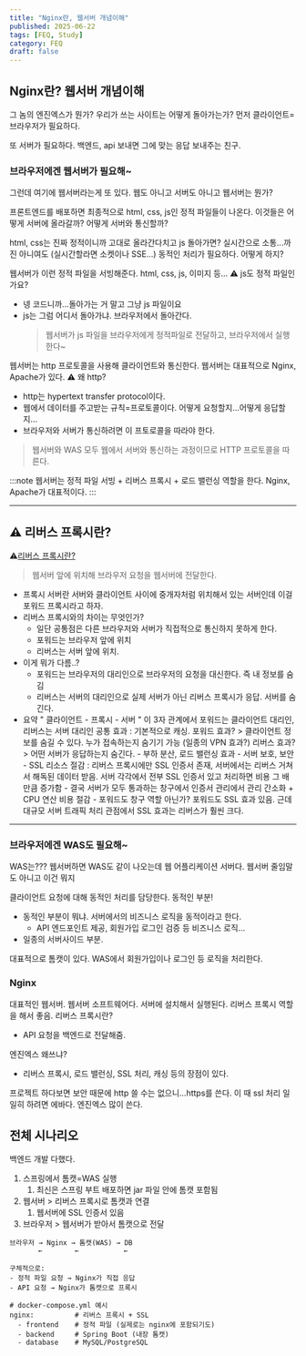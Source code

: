 ```yaml
---
title: "Nginx란, 웹서버 개념이해"
published: 2025-06-22
tags: [FEQ, Study]
category: FEQ
draft: false
---
```

## Nginx란? 웹서버 개념이해
그 놈의 엔진엑스가 뭔가?
우리가 쓰는 사이트는 어떻게 돌아가는가?
먼저 클라이언트=브라우저가 필요하다.

또 서버가 필요하다. 
백엔드, api 보내면 그에 맞는 응답 보내주는 친구.

### 브라우저에겐 웹서버가 필요해~
그런데 여기에 웹서버라는게 또 있다.
웹도 아니고 서버도 아니고 웹서버는 뭔가?

프론트엔드를 배포하면 최종적으로 html, css, js인 정적 파일들이 나온다.
이것들은 어떻게 서버에 올라갈까? 어떻게 서버와 통신할까?

html, css는 진짜 정적이니까 고대로 올라간다치고
js 돌아가면? 실시간으로 소통...까진 아니여도 (실시간할라면 소켓이나 SSE...)
동적인 처리가 필요하다. 어떻게 하지?

웹서버가 이런 정적 파일을 서빙해준다. html, css, js, 이미지 등...
⚠️ js도 정적 파일인가요?
- 넹 코드니까...돌아가는 거 말고 그냥 js 파일이요
- js는 그럼 어디서 돌아가냐. 브라우저에서 돌아간다.
	> 웹서버가 js 파일을 브라우저에게 정적파일로 전달하고, 브라우저에서 실행한다~
	
웹서버는 http 프로토콜을 사용해 클라이언트와 통신한다.
웹서버는 대표적으로 Nginx, Apache가 있다.
⚠️ 왜 http?
- http는 hypertext transfer protocol이다.
- 웹에서 데이터를 주고받는 규칙=프로토콜이다. 어떻게 요청할지...어떻게 응답할지...
- 브라우저와 서버가 통신하려면 이 프토로콜을 따라야 한다.
> 웹서버와 WAS 모두 웹에서 서버와 통신하는 과정이므로 HTTP 프로토콜을 따른다.

:::note
웹서버는 정적 파일 서빙 + 리버스 프록시 + 로드 밸런싱 역할을 한다. Nginx, Apache가 대표적이다.
:::

---
## ⚠️ 리버스 프록시란?
⚠️[리버스 프록시란?](https://www.cloudflare.com/ko-kr/learning/cdn/glossary/reverse-proxy/)
> 웹서버 앞에 위치해 브라우저 요청을 웹서버에 전달한다.
- 프록시 서버란 서버와 클라이언트 사이에 중개자처럼 위치해서 있는 서버인데 이걸 포워드 프록시라고 하자.
- 리버스 프록시와의 차이는 무엇인가?
	- 일단 공통점은 다른 브라우저와 서버가 직접적으로 통신하지 못하게 한다.
	- 포워드는 브라우저 앞에 위치
	- 리버스는 서버 앞에 위치.
- 이게 뭐가 다름..?
	- 포워드는 브라우저의 대리인으로 브라우저의 요청을 대신한다. 즉 내 정보를 숨김
	- 리버스는 서버의 대리인으로 실제 서버가 아닌 리버스 프록시가 응답. 서버를 숨긴다.
- 요약
	" 클라이언트 - 프록시 - 서버 "
		이 3자 관계에서 포워드는 클라이언트 대리인, 리버스는 서버 대리인
		공통 효과 : 기본적으로 캐싱.
		포워드 효과? > 클라이언트 정보를 숨길 수 있다. 누가 접속하는지 숨기기 가능 (일종의 VPN 효과?)
		리버스 효과? > 어떤 서버가 응답하는지 숨긴다. 
			- 부하 분산, 로드 밸런싱 효과
			- 서버 보호, 보안
			- SSL 리소스 절감 : 리버스 프록시에만 SSL 인증서 존재, 서버에서는 리버스 거쳐서 해독된 데이터 받음. 서버 각각에서 전부 SSL 인증서 있고 처리하면 비용 그 배만큼 증가함
				- 결국 서버가 모두 통과하는 창구에서 인증서 관리에서 관리 간소화 + CPU 연산 비용 절감
					- 포워드도 창구 역할 아닌가? 포워드도 SSL 효과 있음. 근데 대규모 서버 트래픽 처리 관점에서 SSL 효과는 리버스가 훨씬 크다.
---


### 브라우저에겐 WAS도 필요해~
WAS는??? 웹서버하면 WAS도 같이 나오는데
웹 어플리케이션 서버다. 웹서버 줄임말도 아니고 이건 뭐지

클라이언트 요청에 대해 동적인 처리를 담당한다. 동적인 부분!
- 동적인 부분이 뭐냐. 서버에서의 비즈니스 로직을 동적이라고 한다.
	- API 엔드포인트 제공, 회원가입 로그인 검증 등 비즈니스 로직...
- 일종의 서버사이드 부분.

대표적으로 톰캣이 있다.
WAS에서 회원가입이나 로그인 등 로직을 처리한다.

### Nginx
대표적인 웹서버. 웹서버 소프트웨어다. 서버에 설치해서 실행된다. 
리버스 프록시 역할을 해서 좋음. 리버스 프록시란?
- API 요청을 백엔드로 전달해줌.

엔진엑스 왜쓰냐?
- 리버스 프록시, 로드 밸런싱, SSL 처리, 캐싱 등의 장점이 있다.

프로젝트 하다보면 보안 때문에 http 쓸 수는 없으니...https를 쓴다.
이 때 ssl 처리 일일히 하려면 에바다.
엔진엑스 많이 쓴다.

## 전체 시나리오
백엔드 개발 다했다.
1. 스프링에서 톰캣=WAS 실행
	1. 최신은 스프링 부트 배포하면 jar 파일 안에 톰캣 포함됨
2. 웹서버 > 리버스 프록시로 톰캣과 연결
	1. 웹서버에 SSL 인증서 있음
3. 브라우저 > 웹서버가 받아서 톰캣으로 전달

```
브라우저 → Nginx → 톰캣(WAS) → DB
       ←        ←           ←

구체적으로:
- 정적 파일 요청 → Nginx가 직접 응답
- API 요청 → Nginx가 톰캣으로 프록시
```

```
# docker-compose.yml 예시
nginx:          # 리버스 프록시 + SSL
  - frontend    # 정적 파일 (실제로는 nginx에 포함되기도)
  - backend     # Spring Boot (내장 톰캣)
  - database    # MySQL/PostgreSQL
```
